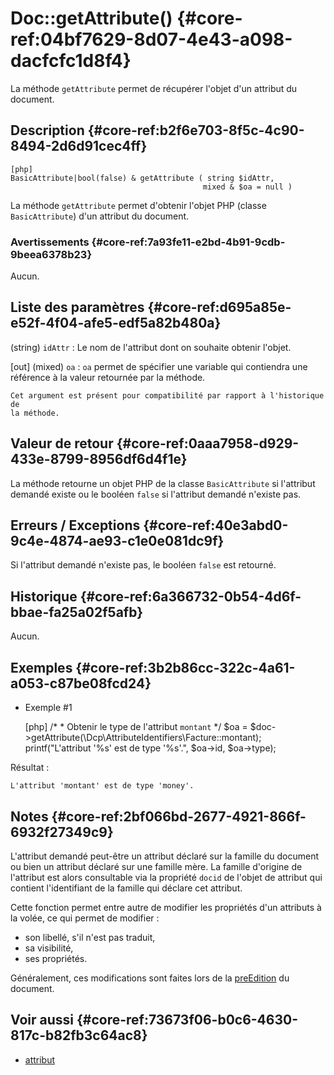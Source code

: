 # Doc::getAttribute() {#core-ref:04bf7629-8d07-4e43-a098-dacfcfc1d8f4}

<div class="short-description" markdown="1">

La méthode `getAttribute` permet de récupérer l'objet d'un attribut du
document.

</div>

## Description {#core-ref:b2f6e703-8f5c-4c90-8494-2d6d91cec4ff}

    [php]
    BasicAttribute|bool(false) & getAttribute ( string $idAttr,
                                               mixed & $oa = null )

La méthode `getAttribute` permet d'obtenir l'objet PHP (classe `BasicAttribute`)
d'un attribut du document.

### Avertissements {#core-ref:7a93fe11-e2bd-4b91-9cdb-9beea6378b23}

Aucun.

## Liste des paramètres {#core-ref:d695a85e-e52f-4f04-afe5-edf5a82b480a}

(string) `idAttr`
:   Le nom de l'attribut dont on souhaite obtenir l'objet.

[out] (mixed) `oa`
:   `oa` permet de spécifier une variable qui contiendra une référence à la
    valeur retournée par la méthode.
    
    Cet argument est présent pour compatibilité par rapport à l'historique de
    la méthode.

## Valeur de retour {#core-ref:0aaa7958-d929-433e-8799-8956df6d4f1e}

La méthode retourne un objet PHP de la classe `BasicAttribute` si l'attribut
demandé existe ou le booléen `false` si l'attribut demandé n'existe pas.

## Erreurs / Exceptions {#core-ref:40e3abd0-9c4e-4874-ae93-c1e0e081dc9f}

Si l'attribut demandé n'existe pas, le booléen `false` est retourné.

## Historique {#core-ref:6a366732-0b54-4d6f-bbae-fa25a02f5afb}

Aucun.

## Exemples {#core-ref:3b2b86cc-322c-4a61-a053-c87be08fcd24}

- Exemple #1

    [php]
     /*
      * Obtenir le type de l'attribut `montant`
      */
    $oa = $doc->getAttribute(\Dcp\AttributeIdentifiers\Facture::montant);
    printf("L'attribut '%s' est de type '%s'.", $oa->id, $oa->type);

Résultat :

    L'attribut 'montant' est de type 'money'.

## Notes {#core-ref:2bf066bd-2677-4921-866f-6932f27349c9}

L'attribut demandé peut-être un attribut déclaré sur la famille du
document ou bien un attribut déclaré sur une famille mère. La famille d'origine
de l'attribut est alors consultable via la propriété `docid` de l'objet de
attribut qui contient l'identifiant de la famille qui déclare cet attribut.

Cette fonction permet entre autre de modifier les propriétés d'un attributs à la
volée, ce qui permet de modifier :

* son libellé, s'il n'est pas traduit,
* sa visibilité,
* ses propriétés.

Généralement, ces modifications sont faites lors de la [preEdition][preEdition]
du document.

## Voir aussi {#core-ref:73673f06-b0c6-4630-817c-b82fb3c64ac8}

* [attribut][attribut]

<!-- links -->

[attribut]: #core-ref:4e167170-33ed-11e2-8134-a7f43955d6f3
[preEdition]: #core-ref:e7f56480-a7c2-4719-a0a1-22c47f63c59f